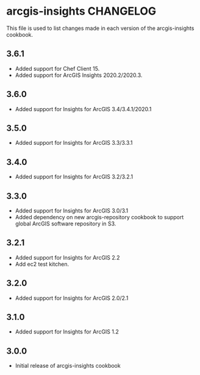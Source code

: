 # arcgis-insights CHANGELOG

This file is used to list changes made in each version of the arcgis-insights cookbook.

## 3.6.1
- Added support for Chef Client 15.
- Added support for ArcGIS Insights 2020.2/2020.3.

## 3.6.0
- Added support for Insights for ArcGIS 3.4/3.4.1/2020.1

## 3.5.0
- Added support for Insights for ArcGIS 3.3/3.3.1

## 3.4.0
- Added support for Insights for ArcGIS 3.2/3.2.1

## 3.3.0
- Added support for Insights for ArcGIS 3.0/3.1
- Added dependency on new arcgis-repository cookbook to support global ArcGIS software repository in S3.

## 3.2.1
- Added support for Insights for ArcGIS 2.2
- Add ec2 test kitchen.

## 3.2.0
- Added support for Insights for ArcGIS 2.0/2.1

## 3.1.0
- Added support for Insights for ArcGIS 1.2

## 3.0.0
- Initial release of arcgis-insights cookbook
